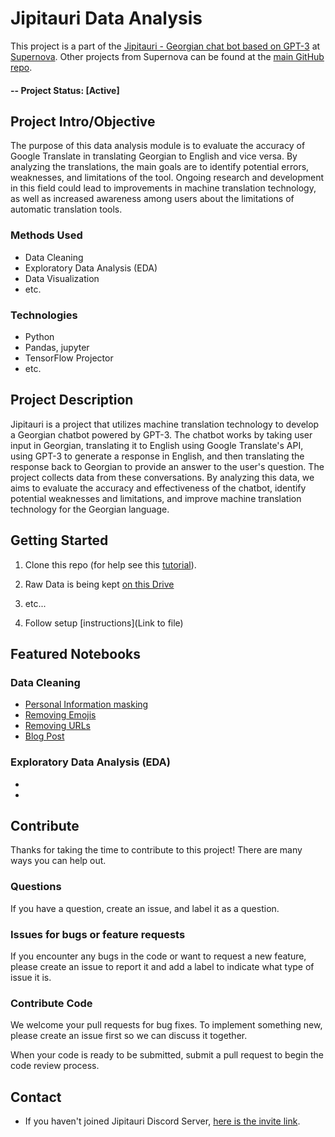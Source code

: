 # Jipitauri Data Analysis
This project is a part of the [Jipitauri - Georgian chat bot based on GPT-3](https://github.com/supernova-ge/Jipitauri) at [Supernova](https://www.supernova.ge/en).  Other projects from Supernova can be found at the [main GitHub repo](https://github.com/supernova-ge).

#### -- Project Status: [Active]

## Project Intro/Objective
The purpose of this data analysis module is to evaluate the accuracy of Google Translate in translating Georgian to English and vice versa. By analyzing the translations, the main goals are to identify potential errors, weaknesses, and limitations of the tool. Ongoing research and development in this field could lead to improvements in machine translation technology, as well as increased awareness among users about the limitations of automatic translation tools.

### Methods Used
* Data Cleaning
* Exploratory Data Analysis (EDA)
* Data Visualization
* etc.

### Technologies 
* Python
* Pandas, jupyter
* TensorFlow Projector
* etc. 

## Project Description
Jipitauri is a project that utilizes machine translation technology to develop a Georgian chatbot powered by GPT-3. The chatbot works by taking user input in Georgian, translating it to English using Google Translate's API, using GPT-3 to generate a response in English, and then translating the response back to Georgian to provide an answer to the user's question. The project collects data from these conversations. By analyzing this data, we aims to evaluate the accuracy and effectiveness of the chatbot, identify potential weaknesses and limitations, and improve machine translation technology for the Georgian language. 

## Getting Started

1. Clone this repo (for help see this [tutorial](https://help.github.com/articles/cloning-a-repository/)).
2. Raw Data is being kept [on this Drive](https://drive.google.com/drive/folders/1D_D0woqB7H1iQpakBOqM2P4PPyhCpVdj?usp=share_link)   
3. etc...

4. Follow setup [instructions](Link to file)

## Featured Notebooks

### Data Cleaning
* [Personal Information masking](https://github.com/anajobava/JOBACOPY-JipitauriDataAnalise/blob/main/src/data/masking_personal_info.ipynb)
* [Removing Emojis](https://github.com/anajobava/JOBACOPY-JipitauriDataAnalise/blob/main/src/data/remove_emojis.ipynb)
* [Removing URLs](https://github.com/anajobava/JOBACOPY-JipitauriDataAnalise/blob/main/src/data/remove_urls.ipynb)
* [Blog Post](link)

### Exploratory Data Analysis (EDA)
*
*

## Contribute
Thanks for taking the time to contribute to this project! There are many ways you can help out.

### Questions
If you have a question, create an issue, and label it as a question.

### Issues for bugs or feature requests
If you encounter any bugs in the code or want to request a new feature, please create an issue to report it and add a label to indicate what type of issue it is.

### Contribute Code
We welcome your pull requests for bug fixes. To implement something new, please create an issue first so we can discuss it together.

When your code is ready to be submitted, submit a pull request to begin the code review process.


## Contact
* If you haven't joined Jipitauri Discord Server, [here is the invite link](https://discord.gg/jkDJV22n).

